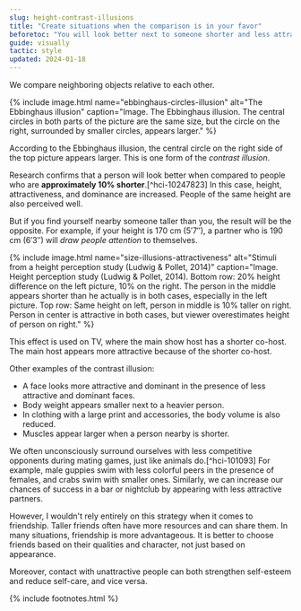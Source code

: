 ```yaml
---
slug: height-contrast-illusions
title: "Create situations when the comparison is in your favor"
beforetoc: "You will look better next to someone shorter and less attractive."
guide: visually
tactic: style
updated: 2024-01-18
---
```

We compare neighboring objects relative to each other.

{% include image.html name="ebbinghaus-circles-illusion" alt="The Ebbinghaus illusion" caption="Image. The Ebbinghaus illusion. The central circles in both parts of the picture are the same size, but the circle on the right, surrounded by smaller circles, appears larger." %}

According to the Ebbinghaus illusion, the central circle on the right side of the top picture appears larger. This is one form of the *contrast illusion*.

Research confirms that a person will look better when compared to people who are **approximately 10% shorter**.[^hci-10247823] In this case, height, attractiveness, and dominance are increased. People of the same height are also perceived well.

But if you find yourself nearby someone taller than you, the result will be the opposite. For example, if your height is 170 cm (5′7″), a partner who is 190 cm (6′3″) will *draw people attention* to themselves.

{% include image.html name="size-illusions-attractiveness" alt="Stimuli from a height perception study (Ludwig & Pollet, 2014)" caption="Image. Height perception study (Ludwig & Pollet, 2014). Bottom row: 20% height difference on the left picture, 10% on the right. The person in the middle appears shorter than he actually is in both cases, especially in the left picture. Top row: Same height on left, person in middle is 10% taller on right. Person in center is attractive in both cases, but viewer overestimates height of person on right." %}

This effect is used on TV, where the main show host has a shorter co-host. The main host appears more attractive because of the shorter co-host.

Other examples of the contrast illusion:

- A face looks more attractive and dominant in the presence of less attractive and dominant faces.
- Body weight appears smaller next to a heavier person.
- In clothing with a large print and accessories, the body volume is also reduced.
- Muscles appear larger when a person nearby is shorter.

We often unconsciously surround ourselves with less competitive opponents during mating games, just like animals do.[^hci-101093] For example, male guppies swim with less colorful peers in the presence of females, and crabs swim with smaller ones. Similarly, we can increase our chances of success in a bar or nightclub by appearing with less attractive partners.

However, I wouldn't rely entirely on this strategy when it comes to friendship. Taller friends often have more resources and can share them. In many situations, friendship is more advantageous. It is better to choose friends based on their qualities and character, not just based on appearance.

Moreover, contact with unattractive people can both strengthen self-esteem and reduce self-care, and vice versa.

{% include footnotes.html %}
